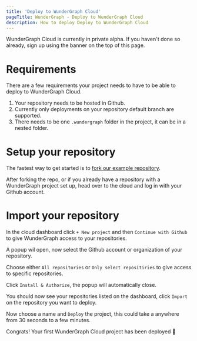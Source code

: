 ```yaml
---
title: 'Deploy to WunderGraph Cloud'
pageTitle: WunderGraph - Deploy to WunderGraph Cloud
description: How to deploy Deploy to WunderGraph Cloud
---
```


WunderGraph Cloud is currently in private alpha. If you haven't done so already, sign up using the banner on the top of this page.

# Requirements

There are a few requirements your project needs to have to be able to deploy to WunderGraph Cloud.

1. Your repository needs to be hosted in Github.
2. Currently only deployments on your repository default branch are supported.
3. There needs to be one `.wundergraph` folder in the project, it can be in a nested folder.

# Setup your repository

The fastest way to get started is to [fork our example repository](https://github.com/wundergraph/docker/fork).

After forking the repo, or if you already have a repository with a WunderGraph project set up,
head over to the cloud and log in with your Github account.

# Import your repository

In the cloud dashboard click `+ New project` and then `Continue with Github` to give WunderGraph access to your repositories.

A popup wil open, now select the Github account or organization of your repository.

Choose either `All repositories` or `Only select repositiries` to give access to specific repositories.

Click `Install & Authorize`, the popup will automatically close.

You should now see your repositories listed on the dashboard, click `Import` on the repository you want to deploy.

Now choose a name and `Deploy` the project, this could take a anywhere from 30 seconds to a few minutes.

Congrats! Your first WunderGraph Cloud project has been deployed 🥳
